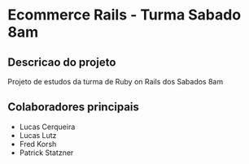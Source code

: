 # Ecommerce Rails - Turma Sabado 8am
## Descricao do projeto
Projeto de estudos da turma de Ruby on Rails dos Sabados 8am

## Colaboradores principais
* Lucas Cerqueira
* Lucas Lutz
* Fred Korsh
* Patrick Statzner
